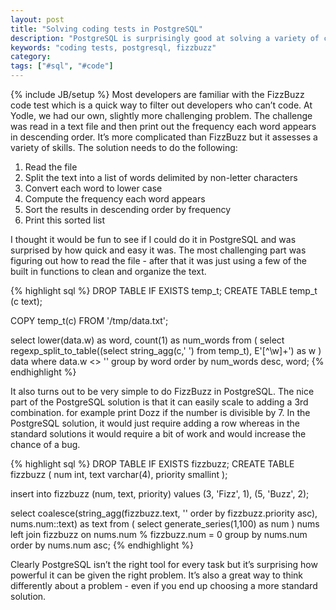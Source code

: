 ```yaml
---
layout: post
title: "Solving coding tests in PostgreSQL"
description: "PostgreSQL is surprisingly good at solving a variety of coding tests."
keywords: "coding tests, postgresql, fizzbuzz"
category:
tags: ["#sql", "#code"]
---
```

{% include JB/setup %}
Most developers are familiar with the FizzBuzz code test which is a quick way to filter out developers who can’t code. At Yodle, we had our own, slightly more challenging problem. The challenge was read in a text file and then print out the frequency each word appears in descending order. It’s more complicated than FizzBuzz but it assesses a variety of skills. The solution needs to do the following:

<ol>
  <li>Read the file</li>
  <li>Split the text into a list of words delimited by non-letter characters</li>
  <li>Convert each word to lower case</li>
  <li>Compute the frequency each word appears</li>
  <li>Sort the results in descending order by frequency</li>
  <li>Print this sorted list</li>
</ol>

I thought it would be fun to see if I could do it in PostgreSQL and was surprised by how quick and easy it was. The most challenging part was figuring out how to read the file - after that it was just using a few of the built in functions to clean and organize the text.

{% highlight sql %}
DROP TABLE IF EXISTS temp_t;
CREATE TABLE temp_t (c text);

COPY temp_t(c) FROM '/tmp/data.txt';

select lower(data.w) as word, count(1) as num_words
from (
  select regexp_split_to_table((select string_agg(c,' ') from temp_t), E'[^\\w]+') as w
) data
where data.w <> ''
group by word
order by num_words desc, word;
{% endhighlight %}

It also turns out to be very simple to do FizzBuzz in PostgreSQL. The nice part of the PostgreSQL solution is that it can easily scale to adding a 3rd combination. for example print Dozz if the number is divisible by 7. In the PostgreSQL solution, it would just require adding a row whereas in the standard solutions it would require a bit of work and would increase the chance of a bug.

{% highlight sql %}
DROP TABLE IF EXISTS fizzbuzz;
CREATE TABLE fizzbuzz (
  num int,
  text varchar(4),
  priority smallint
);

insert into fizzbuzz (num, text, priority) values (3, 'Fizz', 1), (5, 'Buzz', 2);

select coalesce(string_agg(fizzbuzz.text, '' order by fizzbuzz.priority asc), nums.num::text) as text
from (
  select generate_series(1,100) as num
) nums
left join fizzbuzz on nums.num % fizzbuzz.num = 0
group by nums.num
order by nums.num asc;
{% endhighlight %}

Clearly PostgreSQL isn’t the right tool for every task but it’s surprising how powerful it can be given the right problem. It’s also a great way to think differently about a problem - even if you end up choosing a more standard solution.